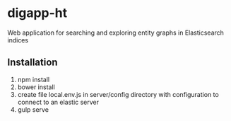# digapp-ht
Web application for searching and exploring entity graphs in Elasticsearch indices

## Installation
1. npm install 
2. bower install
3. create file local.env.js in server/config directory with configuration to connect to an elastic server 
4. gulp serve
